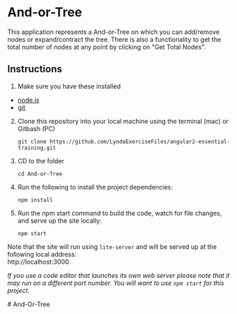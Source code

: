 # And-or-Tree
This application represents a And-or-Tree on which you can add/remove nodes or expand/contract the tree. There is also a functionality to get the total number of nodes at any point by clicking on "Get Total Nodes".

## Instructions

1. Make sure you have these installed
  - [node.js](http://nodejs.org/)
  - [git](http://git-scm.com/)

2. Clone this repository into your local machine using the terminal (mac) or Gitbash (PC) 

    `git clone https://github.com/LyndaExerciseFiles/angular2-essential-training.git`
    
3. CD to the folder

    `cd And-or-Tree`
    
4. Run the following to install the project dependencies:

    `npm install`
    
5. Run the npm start command to build the code, watch for file changes, and serve up the site locally:

    `npm start`

Note that the site will run using `lite-server` and will be served up at the following local address:  
    http://localhost:3000

*If you use a code editor that launches its own web server please note that it may run on a different port number. 
You will want to use `npm start` for this project.*
  
#   A n d - O r - T r e e  
 